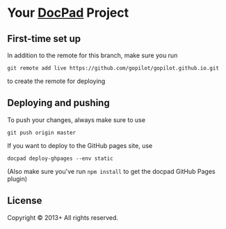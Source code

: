 # Your [DocPad](http://docpad.org) Project

## First-time set up
In addition to the remote for this branch, make sure you run 
```
git remote add live https://github.com/gopilot/gopilot.github.io.git
```
to create the remote for deploying

## Deploying and pushing
To push your changes, always make sure to use 
```
git push origin master
```
If you want to deploy to the GitHub pages site, use
```
docpad deploy-ghpages --env static
```
(Also make sure you've run ```npm install``` to get the docpad GitHub Pages plugin)

## License
Copyright &copy; 2013+ All rights reserved.

